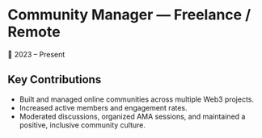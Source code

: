 # Community Manager — Freelance / Remote
📅 2023 – Present  

## Key Contributions

- Built and managed online communities across multiple Web3 projects.  
- Increased active members and engagement rates.  
- Moderated discussions, organized AMA sessions, and maintained a positive, inclusive community culture.  
